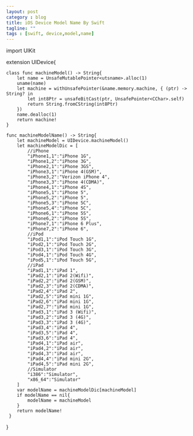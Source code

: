 ```yaml
---
layout: post
category : blog
title: iOS Device Model Name By Swift
tagline: ""
tags : [swift, device,model,name]
---
```

import UIKit

extension UIDevice{

    class func machineModel() -> String{
        let name = UnsafeMutablePointer<utsname>.alloc(1)
        uname(name)
        let machine = withUnsafePointer(&name.memory.machine, { (ptr) -> String? in
            let int8Ptr = unsafeBitCast(ptr, UnsafePointer<CChar>.self)
            return String.fromCString(int8Ptr)
        })
        name.dealloc(1)
        return machine!
    }
    
    func machineModelName() -> String{
        let machineModel = UIDevice.machineModel()
        let machineModelDic = [
            //iPhone
            "iPhone1,1":"iPhone 1G",
            "iPhone1,2":"iPhone 3G",
            "iPhone2,1":"iPhone 3GS",
            "iPhone3,1":"iPhone 4(GSM)",
            "iPhone3,2":"Verizon iPhone 4",
            "iPhone3,3":"iPhone 4(CDMA)",
            "iPhone4,1":"iPhone 4S",
            "iPhone5,1":"iPhone 5",
            "iPhone5,2":"iPhone 5",
            "iPhone5,3":"iPhone 5C",
            "iPhone5,4":"iPhone 5C",
            "iPhone6,1":"iPhone 5S",
            "iPhone6,2":"iPhone 5S",
            "iPhone7,1":"iPhone 6 Plus",
            "iPhone7,2":"iPhone 6",
            //iPod
            "iPod1,1":"iPod Touch 1G",
            "iPod2,1":"iPod Touch 2G",
            "iPod3,1":"iPod Touch 3G",
            "iPod4,1":"iPod Touch 4G",
            "iPod5,1":"iPod Touch 5G",
            //iPad
            "iPad1,1":"iPad 1",
            "iPad2,1":"iPad 2(Wifi)",
            "iPad2,2":"iPad 2(GSM)",
            "iPad2,3":"iPad 2(CDMA)",
            "iPad2,4":"iPad 2",
            "iPad2,5":"iPad mini 1G",
            "iPad2,6":"iPad mini 1G",
            "iPad2,7":"iPad mini 1G",
            "iPad3,1":"iPad 3 (Wifi)",
            "iPad3,2":"iPad 3 (4G)",
            "iPad3,3":"iPad 3 (4G)",
            "iPad3,4":"iPad 4",
            "iPad3,5":"iPad 4",
            "iPad3,6":"iPad 4",
            "iPad4,1":"iPad air",
            "iPad4,2":"iPad air",
            "iPad4,3":"iPad air",
            "iPad4,4":"iPad mini 2G",
            "iPad4,5":"iPad mini 2G",
            //Simulator
            "i386":"Simulator",
            "x86_64":"Simulator"
        ]
        var modelName = machineModelDic[machineModel]
        if modelName == nil{
            modelName = machineModel
        }
        return modelName!
     }
}
